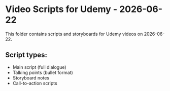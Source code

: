 # Video Scripts for Udemy - 2026-06-22

This folder contains scripts and storyboards for Udemy videos on 2026-06-22.

## Script types:
- Main script (full dialogue)
- Talking points (bullet format)
- Storyboard notes
- Call-to-action scripts
